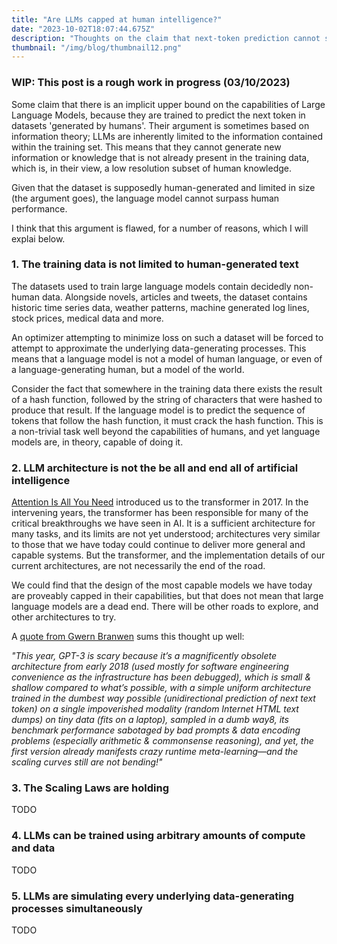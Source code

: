 ```yaml
---
title: "Are LLMs capped at human intelligence?"
date: "2023-10-02T18:07:44.675Z"
description: "Thoughts on the claim that next-token prediction cannot surpass human performance"
thumbnail: "/img/blog/thumbnail12.png"
---
```


### WIP: This post is a rough work in progress (03/10/2023)

Some claim that there is an implicit upper bound on the capabilities of Large Language Models, because they are trained to predict the next token in datasets 'generated by humans'. Their argument is sometimes based on information theory; LLMs are inherently limited to the information contained within the training set. This means that they cannot generate new information or knowledge that is not already present in the training data, which is, in their view, a low resolution subset of human knowledge.

Given that the dataset is supposedly human-generated and limited in size (the argument goes), the language model cannot surpass human performance.

I think that this argument is flawed, for a number of reasons, which I will explai below.

### 1. The training data is not limited to human-generated text

The datasets used to train large language models contain decidedly non-human data. Alongside novels, articles and tweets, the dataset contains historic time series data, weather patterns, machine generated log lines, stock prices, medical data and more.

An optimizer attempting to minimize loss on such a dataset will be forced to attempt to approximate the underlying data-generating processes. This means that a language model is not a model of human language, or even of a language-generating human, but a model of the world.

Consider the fact that somewhere in the training data there exists the result of a hash function, followed by the string of characters that were hashed to produce that result. If the language model is to predict the sequence of tokens that follow the hash function, it must crack the hash function. This is a non-trivial task well beyond the capabilities of humans, and yet language models are, in theory, capable of doing it.

### 2. LLM architecture is not the be all and end all of artificial intelligence

[Attention Is All You Need](https://arxiv.org/abs/1706.03762) introduced us to the transformer in 2017. In the intervening years, the transformer has been responsible for many of the critical breakthroughs we have seen in AI. It is a sufficient architecture for many tasks, and its limits are not yet understood; architectures very similar to those that we have today could continue to deliver more general and capable systems. But the transformer, and the implementation details of our current architectures, are not necessarily the end of the road.

We could find that the design of the most capable models we have today are proveably capped in their capabilities, but that does not mean that large language models are a dead end. There will be other roads to explore, and other architectures to try.

A [quote from Gwern Branwen](https://gwern.net/scaling-hypothesis) sums this thought up well:

_"This year, GPT-3 is scary because it’s a magnificently obsolete architecture from early 2018 (used mostly for software engineering convenience as the infrastructure has been debugged), which is small & shallow compared to what’s possible, with a simple uniform architecture trained in the dumbest way possible (unidirectional prediction of next text token) on a single impoverished modality (random Internet HTML text dumps) on tiny data (fits on a laptop), sampled in a dumb way8, its benchmark performance sabotaged by bad prompts & data encoding problems (especially arithmetic & commonsense reasoning), and yet, the first version already manifests crazy runtime meta-learning—and the scaling curves still are not bending!"_

### 3. The Scaling Laws are holding

TODO

### 4. LLMs can be trained using arbitrary amounts of compute and data

TODO

### 5. LLMs are simulating every underlying data-generating processes simultaneously

TODO
